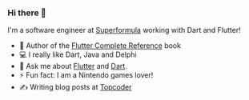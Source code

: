 ### Hi there 👋

I'm a software engineer at [Superformula](https://www.superformula.com/) working with Dart and Flutter! 

- 📖 Author of the [Flutter Complete Reference](https://fluttercompletereference.com/) book
- 💻 I really like Dart, Java and Delphi
- 💬 Ask me about [Flutter](https://flutter.dev) and [Dart](https://dart.dev).
- ⚡ Fun fact: I am a Nintendo games lover!
- ✍️ Writing blog posts at [Topcoder](https://www.topcoder.com/blog/)
